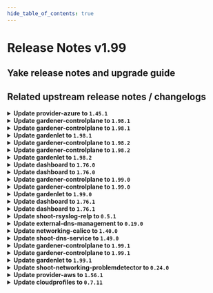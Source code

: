 ```yaml
---
hide_table_of_contents: true
---
```


# Release Notes v1.99

## Yake release notes and upgrade guide

## Related upstream release notes / changelogs


<details>
<summary><b>Update provider-azure to <code>1.45.1</code></b></summary>

# [gardener/gardener-extension-provider-azure]

## 🐛 Bug Fixes

- `[OPERATOR]` Fix bug where only one infra mutator gets called by @AndreasBurger [#911]

## Docker Images
- gardener-extension-admission-azure: `europe-docker.pkg.dev/gardener-project/releases/gardener/extensions/admission-azure:v1.45.1`
- gardener-extension-provider-azure: `europe-docker.pkg.dev/gardener-project/releases/gardener/extensions/provider-azure:v1.45.1`


</details>

<details>
<summary><b>Update gardener-controlplane to <code>1.98.1</code></b></summary>

# [gardener/gardener]

## 🐛 Bug Fixes

- `[OPERATOR]` An issue causing gardenlet to panic while deleting `dependency-watchdog-access` secrets for workerless Shoots if the `status.technicalID` is not set for the Shoot is now fixed. by @shafeeqes [#10068]

## Helm Charts
- controlplane: `europe-docker.pkg.dev/gardener-project/releases/charts/gardener/controlplane:v1.98.1`
- gardenlet: `europe-docker.pkg.dev/gardener-project/releases/charts/gardener/gardenlet:v1.98.1`
- operator: `europe-docker.pkg.dev/gardener-project/releases/charts/gardener/operator:v1.98.1`
- resource-manager: `europe-docker.pkg.dev/gardener-project/releases/charts/gardener/resource-manager:v1.98.1`
## Docker Images
- admission-controller: `europe-docker.pkg.dev/gardener-project/releases/gardener/admission-controller:v1.98.1`
- apiserver: `europe-docker.pkg.dev/gardener-project/releases/gardener/apiserver:v1.98.1`
- controller-manager: `europe-docker.pkg.dev/gardener-project/releases/gardener/controller-manager:v1.98.1`
- gardenlet: `europe-docker.pkg.dev/gardener-project/releases/gardener/gardenlet:v1.98.1`
- node-agent: `europe-docker.pkg.dev/gardener-project/releases/gardener/node-agent:v1.98.1`
- operator: `europe-docker.pkg.dev/gardener-project/releases/gardener/operator:v1.98.1`
- resource-manager: `europe-docker.pkg.dev/gardener-project/releases/gardener/resource-manager:v1.98.1`
- scheduler: `europe-docker.pkg.dev/gardener-project/releases/gardener/scheduler:v1.98.1`


</details>

<details>
<summary><b>Update gardener-controlplane to <code>1.98.1</code></b></summary>

# [gardener/gardener]

## 🐛 Bug Fixes

- `[OPERATOR]` An issue causing gardenlet to panic while deleting `dependency-watchdog-access` secrets for workerless Shoots if the `status.technicalID` is not set for the Shoot is now fixed. by @shafeeqes [#10068]

## Helm Charts
- controlplane: `europe-docker.pkg.dev/gardener-project/releases/charts/gardener/controlplane:v1.98.1`
- gardenlet: `europe-docker.pkg.dev/gardener-project/releases/charts/gardener/gardenlet:v1.98.1`
- operator: `europe-docker.pkg.dev/gardener-project/releases/charts/gardener/operator:v1.98.1`
- resource-manager: `europe-docker.pkg.dev/gardener-project/releases/charts/gardener/resource-manager:v1.98.1`
## Docker Images
- admission-controller: `europe-docker.pkg.dev/gardener-project/releases/gardener/admission-controller:v1.98.1`
- apiserver: `europe-docker.pkg.dev/gardener-project/releases/gardener/apiserver:v1.98.1`
- controller-manager: `europe-docker.pkg.dev/gardener-project/releases/gardener/controller-manager:v1.98.1`
- gardenlet: `europe-docker.pkg.dev/gardener-project/releases/gardener/gardenlet:v1.98.1`
- node-agent: `europe-docker.pkg.dev/gardener-project/releases/gardener/node-agent:v1.98.1`
- operator: `europe-docker.pkg.dev/gardener-project/releases/gardener/operator:v1.98.1`
- resource-manager: `europe-docker.pkg.dev/gardener-project/releases/gardener/resource-manager:v1.98.1`
- scheduler: `europe-docker.pkg.dev/gardener-project/releases/gardener/scheduler:v1.98.1`


</details>

<details>
<summary><b>Update gardenlet to <code>1.98.1</code></b></summary>

# [gardener/gardener]

## 🐛 Bug Fixes

- `[OPERATOR]` An issue causing gardenlet to panic while deleting `dependency-watchdog-access` secrets for workerless Shoots if the `status.technicalID` is not set for the Shoot is now fixed. by @shafeeqes [#10068]

## Helm Charts
- controlplane: `europe-docker.pkg.dev/gardener-project/releases/charts/gardener/controlplane:v1.98.1`
- gardenlet: `europe-docker.pkg.dev/gardener-project/releases/charts/gardener/gardenlet:v1.98.1`
- operator: `europe-docker.pkg.dev/gardener-project/releases/charts/gardener/operator:v1.98.1`
- resource-manager: `europe-docker.pkg.dev/gardener-project/releases/charts/gardener/resource-manager:v1.98.1`
## Docker Images
- admission-controller: `europe-docker.pkg.dev/gardener-project/releases/gardener/admission-controller:v1.98.1`
- apiserver: `europe-docker.pkg.dev/gardener-project/releases/gardener/apiserver:v1.98.1`
- controller-manager: `europe-docker.pkg.dev/gardener-project/releases/gardener/controller-manager:v1.98.1`
- gardenlet: `europe-docker.pkg.dev/gardener-project/releases/gardener/gardenlet:v1.98.1`
- node-agent: `europe-docker.pkg.dev/gardener-project/releases/gardener/node-agent:v1.98.1`
- operator: `europe-docker.pkg.dev/gardener-project/releases/gardener/operator:v1.98.1`
- resource-manager: `europe-docker.pkg.dev/gardener-project/releases/gardener/resource-manager:v1.98.1`
- scheduler: `europe-docker.pkg.dev/gardener-project/releases/gardener/scheduler:v1.98.1`


</details>

<details>
<summary><b>Update gardener-controlplane to <code>1.98.2</code></b></summary>

# [gardener/gardener]

## 🏃 Others

- `[DEPENDENCY]` The following dependencies have been upgraded.  
  - github.com/gardener/autoscaler v1.29.0->v1.29.1  
  - github.com/gardener/autoscaler v1.28.2->v1.28.3  
  - github.com/gardener/autoscaler v1.27.2->v1.27.3 by @gardener-ci-robot [#10076]

## Helm Charts
- controlplane: `europe-docker.pkg.dev/gardener-project/releases/charts/gardener/controlplane:v1.98.2`
- gardenlet: `europe-docker.pkg.dev/gardener-project/releases/charts/gardener/gardenlet:v1.98.2`
- operator: `europe-docker.pkg.dev/gardener-project/releases/charts/gardener/operator:v1.98.2`
- resource-manager: `europe-docker.pkg.dev/gardener-project/releases/charts/gardener/resource-manager:v1.98.2`
## Docker Images
- admission-controller: `europe-docker.pkg.dev/gardener-project/releases/gardener/admission-controller:v1.98.2`
- apiserver: `europe-docker.pkg.dev/gardener-project/releases/gardener/apiserver:v1.98.2`
- controller-manager: `europe-docker.pkg.dev/gardener-project/releases/gardener/controller-manager:v1.98.2`
- gardenlet: `europe-docker.pkg.dev/gardener-project/releases/gardener/gardenlet:v1.98.2`
- node-agent: `europe-docker.pkg.dev/gardener-project/releases/gardener/node-agent:v1.98.2`
- operator: `europe-docker.pkg.dev/gardener-project/releases/gardener/operator:v1.98.2`
- resource-manager: `europe-docker.pkg.dev/gardener-project/releases/gardener/resource-manager:v1.98.2`
- scheduler: `europe-docker.pkg.dev/gardener-project/releases/gardener/scheduler:v1.98.2`


</details>

<details>
<summary><b>Update gardener-controlplane to <code>1.98.2</code></b></summary>

# [gardener/gardener]

## 🏃 Others

- `[DEPENDENCY]` The following dependencies have been upgraded.  
  - github.com/gardener/autoscaler v1.29.0->v1.29.1  
  - github.com/gardener/autoscaler v1.28.2->v1.28.3  
  - github.com/gardener/autoscaler v1.27.2->v1.27.3 by @gardener-ci-robot [#10076]

## Helm Charts
- controlplane: `europe-docker.pkg.dev/gardener-project/releases/charts/gardener/controlplane:v1.98.2`
- gardenlet: `europe-docker.pkg.dev/gardener-project/releases/charts/gardener/gardenlet:v1.98.2`
- operator: `europe-docker.pkg.dev/gardener-project/releases/charts/gardener/operator:v1.98.2`
- resource-manager: `europe-docker.pkg.dev/gardener-project/releases/charts/gardener/resource-manager:v1.98.2`
## Docker Images
- admission-controller: `europe-docker.pkg.dev/gardener-project/releases/gardener/admission-controller:v1.98.2`
- apiserver: `europe-docker.pkg.dev/gardener-project/releases/gardener/apiserver:v1.98.2`
- controller-manager: `europe-docker.pkg.dev/gardener-project/releases/gardener/controller-manager:v1.98.2`
- gardenlet: `europe-docker.pkg.dev/gardener-project/releases/gardener/gardenlet:v1.98.2`
- node-agent: `europe-docker.pkg.dev/gardener-project/releases/gardener/node-agent:v1.98.2`
- operator: `europe-docker.pkg.dev/gardener-project/releases/gardener/operator:v1.98.2`
- resource-manager: `europe-docker.pkg.dev/gardener-project/releases/gardener/resource-manager:v1.98.2`
- scheduler: `europe-docker.pkg.dev/gardener-project/releases/gardener/scheduler:v1.98.2`


</details>

<details>
<summary><b>Update gardenlet to <code>1.98.2</code></b></summary>

# [gardener/gardener]

## 🏃 Others

- `[DEPENDENCY]` The following dependencies have been upgraded.  
  - github.com/gardener/autoscaler v1.29.0->v1.29.1  
  - github.com/gardener/autoscaler v1.28.2->v1.28.3  
  - github.com/gardener/autoscaler v1.27.2->v1.27.3 by @gardener-ci-robot [#10076]

## Helm Charts
- controlplane: `europe-docker.pkg.dev/gardener-project/releases/charts/gardener/controlplane:v1.98.2`
- gardenlet: `europe-docker.pkg.dev/gardener-project/releases/charts/gardener/gardenlet:v1.98.2`
- operator: `europe-docker.pkg.dev/gardener-project/releases/charts/gardener/operator:v1.98.2`
- resource-manager: `europe-docker.pkg.dev/gardener-project/releases/charts/gardener/resource-manager:v1.98.2`
## Docker Images
- admission-controller: `europe-docker.pkg.dev/gardener-project/releases/gardener/admission-controller:v1.98.2`
- apiserver: `europe-docker.pkg.dev/gardener-project/releases/gardener/apiserver:v1.98.2`
- controller-manager: `europe-docker.pkg.dev/gardener-project/releases/gardener/controller-manager:v1.98.2`
- gardenlet: `europe-docker.pkg.dev/gardener-project/releases/gardener/gardenlet:v1.98.2`
- node-agent: `europe-docker.pkg.dev/gardener-project/releases/gardener/node-agent:v1.98.2`
- operator: `europe-docker.pkg.dev/gardener-project/releases/gardener/operator:v1.98.2`
- resource-manager: `europe-docker.pkg.dev/gardener-project/releases/gardener/resource-manager:v1.98.2`
- scheduler: `europe-docker.pkg.dev/gardener-project/releases/gardener/scheduler:v1.98.2`


</details>

<details>
<summary><b>Update dashboard to <code>1.76.0</code></b></summary>

# [gardener/dashboard]

## ⚠️ Breaking Changes

- `[USER]` DNS configuration is now maintained under `spec.extensions`. When modifying the DNS configuration of an existing shoot, the settings will be migrated to this new location, and the `syncProvidersFromShootSpecDNS` flag will be set to false by @grolu [#1888]
- `[USER]` The basic auth observability URLs and credentials are hidden if the OIDC observability URLs are displayed. Instead, fetch the credentials from the `<shootname>.monitoring` `Secret`. See also https://github.com/gardener/gardener/issues/9867 by @petersutter [#1899]
- `[DEVELOPER]` The local Vite dev server now starts on HTTPS at `https://localhost:8443` instead of `http://localhost:8080`. Run `yarn setup` to generate a server certificate and add the CA to the macOS keychain. by @holgerkoser [#1894]
## ✨ New Features

- `[USER]` Added support for DDNS / RFC2136 DNS provider by @grolu [#1889]
- `[USER]` Reflect search query on project clusters page in URL by @petersutter [#1952]
- `[USER]` The OIDC observability URLs can now be displayed for `Shoot` clusters, if enabled by the administrator by @petersutter [#1899]
- `[USER]` You can now configure custom shoot fields directly from the dashboard using the new editor, eliminating the need to use `kubectl`. by @petersutter [#1926]
- `[USER]` Enhanced DNS configuration logic to configure extension DNS settings in the `spec.extensions` section by @grolu [#1888]
- `[OPERATOR]` In order to mitigate Cross-Site Request Forgery (CSRF) attacks a random value is now part of the `state` parameter during the OIDC authorization code flow. by @holgerkoser [#1894]
- `[OPERATOR]` Added [host-prefix](https://owasp.org/www-project-web-security-testing-guide/v41/4-Web_Application_Security_Testing/06-Session_Management_Testing/02-Testing_for_Cookies_Attributes#host-prefix) to all cookie names. by @holgerkoser [#1894]
## 🐛 Bug Fixes

- `[DEVELOPER]` Fixed debugging issues by updating vscode-jest-runner config and scripts. by @holgerkoser [#1923]
## 🏃 Others

- `[USER]` Readiness Chips improvement: All `Shoot` constraints that are not in the condition `status != "True"` are shown. This includes conditions with statuses `"False"`, `"Unknown"` and `"Progressing"`. Previously, only constraints with an error code were displayed. by @petersutter [#1887]
- `[DEVELOPER]` Refactored store to use context and getters, and improved frontend components by eliminating fuzzy interfaces and direct store data mapping for better maintainability and quality. by @holgerkoser [#1838]

## Docker Images
- gardener-dashboard: `europe-docker.pkg.dev/gardener-project/releases/gardener/dashboard:1.76.0`


</details>

<details>
<summary><b>Update dashboard to <code>1.76.0</code></b></summary>

# [gardener/dashboard]

## ⚠️ Breaking Changes

- `[USER]` DNS configuration is now maintained under `spec.extensions`. When modifying the DNS configuration of an existing shoot, the settings will be migrated to this new location, and the `syncProvidersFromShootSpecDNS` flag will be set to false by @grolu [#1888]
- `[USER]` The basic auth observability URLs and credentials are hidden if the OIDC observability URLs are displayed. Instead, fetch the credentials from the `<shootname>.monitoring` `Secret`. See also https://github.com/gardener/gardener/issues/9867 by @petersutter [#1899]
- `[DEVELOPER]` The local Vite dev server now starts on HTTPS at `https://localhost:8443` instead of `http://localhost:8080`. Run `yarn setup` to generate a server certificate and add the CA to the macOS keychain. by @holgerkoser [#1894]
## ✨ New Features

- `[USER]` Added support for DDNS / RFC2136 DNS provider by @grolu [#1889]
- `[USER]` Reflect search query on project clusters page in URL by @petersutter [#1952]
- `[USER]` The OIDC observability URLs can now be displayed for `Shoot` clusters, if enabled by the administrator by @petersutter [#1899]
- `[USER]` You can now configure custom shoot fields directly from the dashboard using the new editor, eliminating the need to use `kubectl`. by @petersutter [#1926]
- `[USER]` Enhanced DNS configuration logic to configure extension DNS settings in the `spec.extensions` section by @grolu [#1888]
- `[OPERATOR]` In order to mitigate Cross-Site Request Forgery (CSRF) attacks a random value is now part of the `state` parameter during the OIDC authorization code flow. by @holgerkoser [#1894]
- `[OPERATOR]` Added [host-prefix](https://owasp.org/www-project-web-security-testing-guide/v41/4-Web_Application_Security_Testing/06-Session_Management_Testing/02-Testing_for_Cookies_Attributes#host-prefix) to all cookie names. by @holgerkoser [#1894]
## 🐛 Bug Fixes

- `[DEVELOPER]` Fixed debugging issues by updating vscode-jest-runner config and scripts. by @holgerkoser [#1923]
## 🏃 Others

- `[USER]` Readiness Chips improvement: All `Shoot` constraints that are not in the condition `status != "True"` are shown. This includes conditions with statuses `"False"`, `"Unknown"` and `"Progressing"`. Previously, only constraints with an error code were displayed. by @petersutter [#1887]
- `[DEVELOPER]` Refactored store to use context and getters, and improved frontend components by eliminating fuzzy interfaces and direct store data mapping for better maintainability and quality. by @holgerkoser [#1838]

## Docker Images
- gardener-dashboard: `europe-docker.pkg.dev/gardener-project/releases/gardener/dashboard:1.76.0`


</details>

<details>
<summary><b>Update gardener-controlplane to <code>1.99.0</code></b></summary>

# [gardener/gardener]

## 🐛 Bug Fixes

- `[OPERATOR]` Merge the CoreDNS and Node Local DNS dashboards into a single improved DNS dashboard by @vicwicker [#10034]
## 🏃 Others

- `[DEPENDENCY]` The `europe-docker.pkg.dev/gardener-project/releases/3rd/kubernetesui/metrics-scraper` image has been updated to `v1.0.9`. by @gardener-ci-robot [#10055]
- `[DEPENDENCY]` The `quay.io/prometheus/prometheus` image has been updated to `v2.53.1`. by @gardener-ci-robot [#10104]
- `[DEPENDENCY]` The `credativ/vali` image has been updated to `v2.2.17`. [Release Notes](https://togithub.com/credativ/vali/releases/tag/v2.2.17) by @gardener-ci-robot [#10069]
- `[DEPENDENCY]` The `quay.io/prometheus/prometheus` image has been updated to `v2.53.0`. by @gardener-ci-robot [#10002]
- `[DEPENDENCY]` The `envoyproxy/envoy` image has been updated to `v1.30.4`. [Release Notes](https://togithub.com/envoyproxy/envoy/releases/tag/v1.30.4) by @gardener-ci-robot [#10048]
- `[DEPENDENCY]` The `europe-docker.pkg.dev/gardener-project/releases/3rd/kubernetesui/dashboard` image has been updated to `v2.7.0`. by @gardener-ci-robot [#10057]
- `[DEPENDENCY]` The `europe-docker.pkg.dev/gardener-project/releases/3rd/alpine` image has been updated to `3.19.2`. by @gardener-ci-robot [#10054]
- `[DEPENDENCY]` The `gcr.io/istio-release/pilot` image has been updated to `1.21.4`. by @gardener-ci-robot [#10043]
- `[DEPENDENCY]` The `registry.k8s.io/ingress-nginx/controller-chroot` image has been updated to `v1.10.2`. by @gardener-ci-robot [#10084]
- `[DEPENDENCY]` The `registry.k8s.io/ingress-nginx/controller-chroot` image has been updated to `v1.11.0`. by @gardener-ci-robot [#10089]
- `[DEPENDENCY]` The `credativ/plutono` image has been updated to `v7.5.32`. [Release Notes](https://togithub.com/credativ/plutono/releases/tag/v7.5.32) by @gardener-ci-robot [#10074]
- `[OPERATOR]` [OPERATOR] Optional deployment of cert-management component by @MartinWeindel [#9957]
- `[OPERATOR]` Adds the garden_seed_info metric to the longterm prometheus scrape config by @dmahmalat-sap [#10016]
- `[OPERATOR]` Gardener logging stack now features fluent-bit v3. by @nickytd [#10064]
- `[OPERATOR]` Infrastructure extensions can now propagate networking ranges (nodes, pods & services) to the shoot status. by @ScheererJ [#9998]
- `[USER]` Erroneous warnings for incomplete shoots credentials rotation has been fixed. by @oliver-goetz [#10059]

## Helm Charts
- controlplane: `europe-docker.pkg.dev/gardener-project/releases/charts/gardener/controlplane:v1.99.0`
- gardenlet: `europe-docker.pkg.dev/gardener-project/releases/charts/gardener/gardenlet:v1.99.0`
- operator: `europe-docker.pkg.dev/gardener-project/releases/charts/gardener/operator:v1.99.0`
- resource-manager: `europe-docker.pkg.dev/gardener-project/releases/charts/gardener/resource-manager:v1.99.0`
## Docker Images
- admission-controller: `europe-docker.pkg.dev/gardener-project/releases/gardener/admission-controller:v1.99.0`
- apiserver: `europe-docker.pkg.dev/gardener-project/releases/gardener/apiserver:v1.99.0`
- controller-manager: `europe-docker.pkg.dev/gardener-project/releases/gardener/controller-manager:v1.99.0`
- gardenlet: `europe-docker.pkg.dev/gardener-project/releases/gardener/gardenlet:v1.99.0`
- node-agent: `europe-docker.pkg.dev/gardener-project/releases/gardener/node-agent:v1.99.0`
- operator: `europe-docker.pkg.dev/gardener-project/releases/gardener/operator:v1.99.0`
- resource-manager: `europe-docker.pkg.dev/gardener-project/releases/gardener/resource-manager:v1.99.0`
- scheduler: `europe-docker.pkg.dev/gardener-project/releases/gardener/scheduler:v1.99.0`


</details>

<details>
<summary><b>Update gardener-controlplane to <code>1.99.0</code></b></summary>

# [gardener/gardener]

## 🐛 Bug Fixes

- `[OPERATOR]` Merge the CoreDNS and Node Local DNS dashboards into a single improved DNS dashboard by @vicwicker [#10034]
## 🏃 Others

- `[DEPENDENCY]` The `europe-docker.pkg.dev/gardener-project/releases/3rd/kubernetesui/metrics-scraper` image has been updated to `v1.0.9`. by @gardener-ci-robot [#10055]
- `[DEPENDENCY]` The `quay.io/prometheus/prometheus` image has been updated to `v2.53.1`. by @gardener-ci-robot [#10104]
- `[DEPENDENCY]` The `credativ/vali` image has been updated to `v2.2.17`. [Release Notes](https://togithub.com/credativ/vali/releases/tag/v2.2.17) by @gardener-ci-robot [#10069]
- `[DEPENDENCY]` The `quay.io/prometheus/prometheus` image has been updated to `v2.53.0`. by @gardener-ci-robot [#10002]
- `[DEPENDENCY]` The `envoyproxy/envoy` image has been updated to `v1.30.4`. [Release Notes](https://togithub.com/envoyproxy/envoy/releases/tag/v1.30.4) by @gardener-ci-robot [#10048]
- `[DEPENDENCY]` The `europe-docker.pkg.dev/gardener-project/releases/3rd/kubernetesui/dashboard` image has been updated to `v2.7.0`. by @gardener-ci-robot [#10057]
- `[DEPENDENCY]` The `europe-docker.pkg.dev/gardener-project/releases/3rd/alpine` image has been updated to `3.19.2`. by @gardener-ci-robot [#10054]
- `[DEPENDENCY]` The `gcr.io/istio-release/pilot` image has been updated to `1.21.4`. by @gardener-ci-robot [#10043]
- `[DEPENDENCY]` The `registry.k8s.io/ingress-nginx/controller-chroot` image has been updated to `v1.10.2`. by @gardener-ci-robot [#10084]
- `[DEPENDENCY]` The `registry.k8s.io/ingress-nginx/controller-chroot` image has been updated to `v1.11.0`. by @gardener-ci-robot [#10089]
- `[DEPENDENCY]` The `credativ/plutono` image has been updated to `v7.5.32`. [Release Notes](https://togithub.com/credativ/plutono/releases/tag/v7.5.32) by @gardener-ci-robot [#10074]
- `[OPERATOR]` [OPERATOR] Optional deployment of cert-management component by @MartinWeindel [#9957]
- `[OPERATOR]` Adds the garden_seed_info metric to the longterm prometheus scrape config by @dmahmalat-sap [#10016]
- `[OPERATOR]` Gardener logging stack now features fluent-bit v3. by @nickytd [#10064]
- `[OPERATOR]` Infrastructure extensions can now propagate networking ranges (nodes, pods & services) to the shoot status. by @ScheererJ [#9998]
- `[USER]` Erroneous warnings for incomplete shoots credentials rotation has been fixed. by @oliver-goetz [#10059]

## Helm Charts
- controlplane: `europe-docker.pkg.dev/gardener-project/releases/charts/gardener/controlplane:v1.99.0`
- gardenlet: `europe-docker.pkg.dev/gardener-project/releases/charts/gardener/gardenlet:v1.99.0`
- operator: `europe-docker.pkg.dev/gardener-project/releases/charts/gardener/operator:v1.99.0`
- resource-manager: `europe-docker.pkg.dev/gardener-project/releases/charts/gardener/resource-manager:v1.99.0`
## Docker Images
- admission-controller: `europe-docker.pkg.dev/gardener-project/releases/gardener/admission-controller:v1.99.0`
- apiserver: `europe-docker.pkg.dev/gardener-project/releases/gardener/apiserver:v1.99.0`
- controller-manager: `europe-docker.pkg.dev/gardener-project/releases/gardener/controller-manager:v1.99.0`
- gardenlet: `europe-docker.pkg.dev/gardener-project/releases/gardener/gardenlet:v1.99.0`
- node-agent: `europe-docker.pkg.dev/gardener-project/releases/gardener/node-agent:v1.99.0`
- operator: `europe-docker.pkg.dev/gardener-project/releases/gardener/operator:v1.99.0`
- resource-manager: `europe-docker.pkg.dev/gardener-project/releases/gardener/resource-manager:v1.99.0`
- scheduler: `europe-docker.pkg.dev/gardener-project/releases/gardener/scheduler:v1.99.0`


</details>

<details>
<summary><b>Update gardenlet to <code>1.99.0</code></b></summary>

# [gardener/gardener]

## 🐛 Bug Fixes

- `[OPERATOR]` Merge the CoreDNS and Node Local DNS dashboards into a single improved DNS dashboard by @vicwicker [#10034]
## 🏃 Others

- `[DEPENDENCY]` The `europe-docker.pkg.dev/gardener-project/releases/3rd/kubernetesui/metrics-scraper` image has been updated to `v1.0.9`. by @gardener-ci-robot [#10055]
- `[DEPENDENCY]` The `quay.io/prometheus/prometheus` image has been updated to `v2.53.1`. by @gardener-ci-robot [#10104]
- `[DEPENDENCY]` The `credativ/vali` image has been updated to `v2.2.17`. [Release Notes](https://togithub.com/credativ/vali/releases/tag/v2.2.17) by @gardener-ci-robot [#10069]
- `[DEPENDENCY]` The `quay.io/prometheus/prometheus` image has been updated to `v2.53.0`. by @gardener-ci-robot [#10002]
- `[DEPENDENCY]` The `envoyproxy/envoy` image has been updated to `v1.30.4`. [Release Notes](https://togithub.com/envoyproxy/envoy/releases/tag/v1.30.4) by @gardener-ci-robot [#10048]
- `[DEPENDENCY]` The `europe-docker.pkg.dev/gardener-project/releases/3rd/kubernetesui/dashboard` image has been updated to `v2.7.0`. by @gardener-ci-robot [#10057]
- `[DEPENDENCY]` The `europe-docker.pkg.dev/gardener-project/releases/3rd/alpine` image has been updated to `3.19.2`. by @gardener-ci-robot [#10054]
- `[DEPENDENCY]` The `gcr.io/istio-release/pilot` image has been updated to `1.21.4`. by @gardener-ci-robot [#10043]
- `[DEPENDENCY]` The `registry.k8s.io/ingress-nginx/controller-chroot` image has been updated to `v1.10.2`. by @gardener-ci-robot [#10084]
- `[DEPENDENCY]` The `registry.k8s.io/ingress-nginx/controller-chroot` image has been updated to `v1.11.0`. by @gardener-ci-robot [#10089]
- `[DEPENDENCY]` The `credativ/plutono` image has been updated to `v7.5.32`. [Release Notes](https://togithub.com/credativ/plutono/releases/tag/v7.5.32) by @gardener-ci-robot [#10074]
- `[OPERATOR]` [OPERATOR] Optional deployment of cert-management component by @MartinWeindel [#9957]
- `[OPERATOR]` Adds the garden_seed_info metric to the longterm prometheus scrape config by @dmahmalat-sap [#10016]
- `[OPERATOR]` Gardener logging stack now features fluent-bit v3. by @nickytd [#10064]
- `[OPERATOR]` Infrastructure extensions can now propagate networking ranges (nodes, pods & services) to the shoot status. by @ScheererJ [#9998]
- `[USER]` Erroneous warnings for incomplete shoots credentials rotation has been fixed. by @oliver-goetz [#10059]

## Helm Charts
- controlplane: `europe-docker.pkg.dev/gardener-project/releases/charts/gardener/controlplane:v1.99.0`
- gardenlet: `europe-docker.pkg.dev/gardener-project/releases/charts/gardener/gardenlet:v1.99.0`
- operator: `europe-docker.pkg.dev/gardener-project/releases/charts/gardener/operator:v1.99.0`
- resource-manager: `europe-docker.pkg.dev/gardener-project/releases/charts/gardener/resource-manager:v1.99.0`
## Docker Images
- admission-controller: `europe-docker.pkg.dev/gardener-project/releases/gardener/admission-controller:v1.99.0`
- apiserver: `europe-docker.pkg.dev/gardener-project/releases/gardener/apiserver:v1.99.0`
- controller-manager: `europe-docker.pkg.dev/gardener-project/releases/gardener/controller-manager:v1.99.0`
- gardenlet: `europe-docker.pkg.dev/gardener-project/releases/gardener/gardenlet:v1.99.0`
- node-agent: `europe-docker.pkg.dev/gardener-project/releases/gardener/node-agent:v1.99.0`
- operator: `europe-docker.pkg.dev/gardener-project/releases/gardener/operator:v1.99.0`
- resource-manager: `europe-docker.pkg.dev/gardener-project/releases/gardener/resource-manager:v1.99.0`
- scheduler: `europe-docker.pkg.dev/gardener-project/releases/gardener/scheduler:v1.99.0`


</details>

<details>
<summary><b>Update dashboard to <code>1.76.1</code></b></summary>

# [gardener/dashboard]

## 🐛 Bug Fixes

- `[USER]` Fixed a bug where navigating between cluster details pages caused new ticket titles to inherit the title from the previously viewed cluster by @petersutter [#1976]

## Docker Images
- gardener-dashboard: `europe-docker.pkg.dev/gardener-project/releases/gardener/dashboard:1.76.1`


</details>

<details>
<summary><b>Update dashboard to <code>1.76.1</code></b></summary>

# [gardener/dashboard]

## 🐛 Bug Fixes

- `[USER]` Fixed a bug where navigating between cluster details pages caused new ticket titles to inherit the title from the previously viewed cluster by @petersutter [#1976]

## Docker Images
- gardener-dashboard: `europe-docker.pkg.dev/gardener-project/releases/gardener/dashboard:1.76.1`


</details>

<details>
<summary><b>Update shoot-rsyslog-relp to <code>0.5.1</code></b></summary>

# [gardener/gardener-extension-shoot-rsyslog-relp]

## 🏃 Others

- `[OPERATOR]` The memory of the `rsyslog.service` systemd unit is now limited via a drop-in config. The following configurations are used: `MemoryMin=15M`, `MemoryHigh=150M`, `MemoryMax=300M`, `MemorySwapMax=0` by @plkokanov [#139]

## Docker Images
- gardener-extension-shoot-rsyslog-relp-admission: `europe-docker.pkg.dev/gardener-project/releases/gardener/extensions/shoot-rsyslog-relp-admission:v0.5.1`
- gardener-extension-shoot-rsyslog-relp: `europe-docker.pkg.dev/gardener-project/releases/gardener/extensions/shoot-rsyslog-relp:v0.5.1`


</details>

<details>
<summary><b>Update external-dns-management to <code>0.19.0</code></b></summary>

# [gardener/external-dns-management]

## ✨ New Features

- `[OPERATOR]` The address lookups for domain names in `DNSEntries` to create  `A` or `AAAA` records has been moved to a separate background processing to avoid periodic reconciliation of such `DNSEntries`.  
  Additionally, it is now possible to create `A` or `AAAA` records instead of a `CNAME` record for a single domain name target by specifying `.spec.resolveTargetsToAddresses: true`. by @MartinWeindel [#377]
## 🏃 Others

- `[OPERATOR]` Bumps golang from 1.22.4 to 1.22.5. by @dependabot[bot] [#376]

## Docker Images
- dns-controller-manager: `europe-docker.pkg.dev/gardener-project/releases/dns-controller-manager:v0.19.0`


</details>

<details>
<summary><b>Update networking-calico to <code>1.40.0</code></b></summary>

# [gardener/gardener-extension-networking-calico]

## 🏃 Others

- `[OPERATOR]` This extension is now using the new way of providing monitoring configuration (ref [GEP-19](https://github.com/gardener/gardener/blob/master/docs/proposals/19-migrating-observability-stack-to-operators.md)) in case a shoot cluster's Prometheus has been migrated to management via `prometheus-operator`. by @rfranzke [#394]
- `[OPERATOR]` A `priorityClassName` can now be set for the admission deployment via the `gardener-extension-admission-calico` Helm chart. by @timuthy [#437]
- `[OPERATOR]` Downgraded calico-cni container to v3.27.0 to prevent cni copy failures. by @ScheererJ [#404]
- `[OPERATOR]` allow users to enable node to node wireguard encryption by @hown3d [#381]
- `[OPERATOR]` Enable automatic MTU detection as default. by @axel7born [#387]
- `[OPERATOR]` Update calico to `v3.27.4`. by @DockToFuture [#440]

## Docker Images
- gardener-extension-admission-calico: `europe-docker.pkg.dev/gardener-project/releases/gardener/extensions/admission-calico:v1.40.0`
- gardener-extension-networking-calico: `europe-docker.pkg.dev/gardener-project/releases/gardener/extensions/networking-calico:v1.40.0`


</details>

<details>
<summary><b>Update shoot-dns-service to <code>1.49.0</code></b></summary>

# [gardener/gardener-extension-shoot-dns-service]

## 🏃 Others

- `[OPERATOR]` Bumps github.com/gardener/gardener from 1.96.1 to 1.97.0. by @dependabot[bot] [#342]
- `[OPERATOR]` A `priorityClassName` can now be set for the admission deployment via the `gardener-extension-admission-shoot-dns-service` Helm chart. by @timuthy [#353]
- `[OPERATOR]` Bumps github.com/gardener/gardener from 1.95.0 to 1.96.1. by @dependabot[bot] [#336]
- `[OPERATOR]` Bumps github.com/gardener/gardener from 1.97.0 to 1.98.0. by @dependabot[bot] [#346]
- `[OPERATOR]` Bumps golang from 1.22.3 to 1.22.4. by @dependabot[bot] [#338]
- `[OPERATOR]` Bumps github.com/gardener/gardener from 1.98.0 to 1.99.0. by @dependabot[bot] [#355]
# [gardener/external-dns-management]

## ✨ New Features

- `[OPERATOR]` The address lookups for domain names in `DNSEntries` to create  `A` or `AAAA` records has been moved to a separate background processing to avoid periodic reconciliation of such `DNSEntries`.  
  Additionally, it is now possible to create `A` or `AAAA` records instead of a `CNAME` record for a single domain name target by specifying `.spec.resolveTargetsToAddresses: true`. by @MartinWeindel [gardener/external-dns-management#377]
## 🏃 Others

- `[OPERATOR]` Bumps golang from 1.22.4 to 1.22.5. by @dependabot[bot] [gardener/external-dns-management#376]
- `[OPERATOR]` Update golang from `1.22.3` to `1.22.4` by @MartinWeindel [gardener/external-dns-management#372]

## Docker Images
- gardener-extension-admission-shoot-dns-service: `europe-docker.pkg.dev/gardener-project/releases/gardener/extensions/admission-shoot-dns-service:v1.49.0`
- gardener-extension-shoot-dns-service: `europe-docker.pkg.dev/gardener-project/releases/gardener/extensions/shoot-dns-service:v1.49.0`


</details>

<details>
<summary><b>Update gardener-controlplane to <code>1.99.1</code></b></summary>

# [gardener/gardener]

## 🏃 Others

- `[OPERATOR]` Improve the cache Prometheus configuration for seeds with many shoots by @rickardsjp [#10135]

## Helm Charts
- controlplane: `europe-docker.pkg.dev/gardener-project/releases/charts/gardener/controlplane:v1.99.1`
- gardenlet: `europe-docker.pkg.dev/gardener-project/releases/charts/gardener/gardenlet:v1.99.1`
- operator: `europe-docker.pkg.dev/gardener-project/releases/charts/gardener/operator:v1.99.1`
- resource-manager: `europe-docker.pkg.dev/gardener-project/releases/charts/gardener/resource-manager:v1.99.1`
## Docker Images
- admission-controller: `europe-docker.pkg.dev/gardener-project/releases/gardener/admission-controller:v1.99.1`
- apiserver: `europe-docker.pkg.dev/gardener-project/releases/gardener/apiserver:v1.99.1`
- controller-manager: `europe-docker.pkg.dev/gardener-project/releases/gardener/controller-manager:v1.99.1`
- gardenlet: `europe-docker.pkg.dev/gardener-project/releases/gardener/gardenlet:v1.99.1`
- node-agent: `europe-docker.pkg.dev/gardener-project/releases/gardener/node-agent:v1.99.1`
- operator: `europe-docker.pkg.dev/gardener-project/releases/gardener/operator:v1.99.1`
- resource-manager: `europe-docker.pkg.dev/gardener-project/releases/gardener/resource-manager:v1.99.1`
- scheduler: `europe-docker.pkg.dev/gardener-project/releases/gardener/scheduler:v1.99.1`


</details>

<details>
<summary><b>Update gardener-controlplane to <code>1.99.1</code></b></summary>

# [gardener/gardener]

## 🏃 Others

- `[OPERATOR]` Improve the cache Prometheus configuration for seeds with many shoots by @rickardsjp [#10135]

## Helm Charts
- controlplane: `europe-docker.pkg.dev/gardener-project/releases/charts/gardener/controlplane:v1.99.1`
- gardenlet: `europe-docker.pkg.dev/gardener-project/releases/charts/gardener/gardenlet:v1.99.1`
- operator: `europe-docker.pkg.dev/gardener-project/releases/charts/gardener/operator:v1.99.1`
- resource-manager: `europe-docker.pkg.dev/gardener-project/releases/charts/gardener/resource-manager:v1.99.1`
## Docker Images
- admission-controller: `europe-docker.pkg.dev/gardener-project/releases/gardener/admission-controller:v1.99.1`
- apiserver: `europe-docker.pkg.dev/gardener-project/releases/gardener/apiserver:v1.99.1`
- controller-manager: `europe-docker.pkg.dev/gardener-project/releases/gardener/controller-manager:v1.99.1`
- gardenlet: `europe-docker.pkg.dev/gardener-project/releases/gardener/gardenlet:v1.99.1`
- node-agent: `europe-docker.pkg.dev/gardener-project/releases/gardener/node-agent:v1.99.1`
- operator: `europe-docker.pkg.dev/gardener-project/releases/gardener/operator:v1.99.1`
- resource-manager: `europe-docker.pkg.dev/gardener-project/releases/gardener/resource-manager:v1.99.1`
- scheduler: `europe-docker.pkg.dev/gardener-project/releases/gardener/scheduler:v1.99.1`


</details>

<details>
<summary><b>Update gardenlet to <code>1.99.1</code></b></summary>

# [gardener/gardener]

## 🏃 Others

- `[OPERATOR]` Improve the cache Prometheus configuration for seeds with many shoots by @rickardsjp [#10135]

## Helm Charts
- controlplane: `europe-docker.pkg.dev/gardener-project/releases/charts/gardener/controlplane:v1.99.1`
- gardenlet: `europe-docker.pkg.dev/gardener-project/releases/charts/gardener/gardenlet:v1.99.1`
- operator: `europe-docker.pkg.dev/gardener-project/releases/charts/gardener/operator:v1.99.1`
- resource-manager: `europe-docker.pkg.dev/gardener-project/releases/charts/gardener/resource-manager:v1.99.1`
## Docker Images
- admission-controller: `europe-docker.pkg.dev/gardener-project/releases/gardener/admission-controller:v1.99.1`
- apiserver: `europe-docker.pkg.dev/gardener-project/releases/gardener/apiserver:v1.99.1`
- controller-manager: `europe-docker.pkg.dev/gardener-project/releases/gardener/controller-manager:v1.99.1`
- gardenlet: `europe-docker.pkg.dev/gardener-project/releases/gardener/gardenlet:v1.99.1`
- node-agent: `europe-docker.pkg.dev/gardener-project/releases/gardener/node-agent:v1.99.1`
- operator: `europe-docker.pkg.dev/gardener-project/releases/gardener/operator:v1.99.1`
- resource-manager: `europe-docker.pkg.dev/gardener-project/releases/gardener/resource-manager:v1.99.1`
- scheduler: `europe-docker.pkg.dev/gardener-project/releases/gardener/scheduler:v1.99.1`


</details>

<details>
<summary><b>Update shoot-networking-problemdetector to <code>0.24.0</code></b></summary>

# [gardener/network-problem-detector]

## 🏃 Others

- `[OPERATOR]` Bumps golang from 1.22.3 to 1.22.4. by @dependabot[bot] [gardener/network-problem-detector#67]
- `[OPERATOR]` Bumps golang from 1.22.4 to 1.22.5. by @dependabot[bot] [gardener/network-problem-detector#69]
# [gardener/gardener-extension-shoot-networking-problemdetector]

## 🏃 Others

- `[OPERATOR]` Bumps github.com/gardener/gardener from 1.98.0 to 1.99.0. by @dependabot[bot] [#162]
- `[OPERATOR]` Bumps github.com/gardener/gardener from 1.96.1 to 1.97.0. by @dependabot[bot] [#155]
- `[OPERATOR]` Bumps github.com/gardener/gardener from 1.95.0 to 1.96.1. by @dependabot[bot] [#151]
- `[OPERATOR]` Bumps github.com/gardener/gardener from 1.97.0 to 1.98.0. by @dependabot[bot] [#158]

## Docker Images
- gardener-extension-shoot-networking-problemdetector: `europe-docker.pkg.dev/gardener-project/releases/gardener/extensions/shoot-networking-problemdetector:v0.24.0`


</details>

<details>
<summary><b>Update provider-aws to <code>1.56.1</code></b></summary>

# [gardener/machine-controller-manager]

## 🐛 Bug Fixes

- `[OPERATOR]` Fixed a bug where the `Unitialised` error code was blocking machine deletion by @rishabh-11 [gardener/machine-controller-manager#928]

## Docker Images
- gardener-extension-admission-aws: `europe-docker.pkg.dev/gardener-project/releases/gardener/extensions/admission-aws:v1.56.1`
- gardener-extension-provider-aws: `europe-docker.pkg.dev/gardener-project/releases/gardener/extensions/provider-aws:v1.56.1`


</details>

<details>
<summary><b>Update cloudprofiles to <code>0.7.11</code></b></summary>

**Full Changelog**: https://github.com/gardener-community/cloudprofiles/compare/0.7.10...0.7.11

</details>
